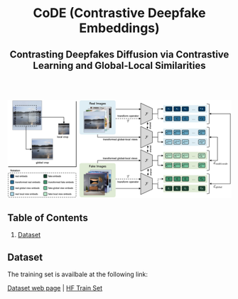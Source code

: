 <div align="center">
  <h1>CoDE (Contrastive Deepfake Embeddings)</h1>
  <h2>Contrasting Deepfakes Diffusion via Contrastive Learning and Global-Local Similarities</h2>
   
</div>

<br></br>
<p align="center">
  <img src="images/deepfake_model.jpg" alt="CoDE" width="820" />

</p> 

## Table of Contents

1. [Dataset](#Dataset)


## Dataset
The training set is availbale at the following link:

[Dataset web page](https://aimagelab.ing.unimore.it/imagelab/page.asp?IdPage=57) |
[HF Train Set](https://huggingface.co/datasets/elsaEU/ELSA_D3)
